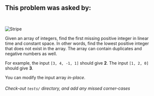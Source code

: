 ## This problem was asked by:
<br>

![Stripe](https://imageog.flaticon.com/icons/png/512/38/38972.png?size=1200x630f&pad=10,10,10,10&ext=png&bg=FFFFFFFF)

Given an array of integers, find the first missing positive integer in linear time and constant space.
In other words, find the lowest positive integer that does not exist in the array.
The array can contain duplicates and negative numbers as well.

For example, the input `[3, 4, -1, 1]` should give __2__. The input `[1, 2, 0]` should give __3__.

You can modify the input array *in-place*.
###### Check-out `tests/` directory, and add any missed corner-cases
